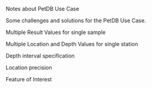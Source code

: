 Notes about PetDB Use Case

Some challenges and solutions for the PetDB Use Case.

Multiple Result Values for single sample

Multiple Location and Depth Values for single station

Depth interval specification

Location precision

Feature of Interest
